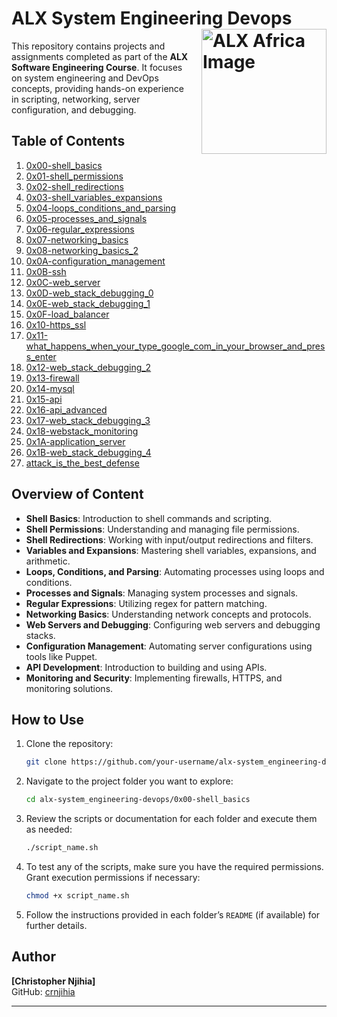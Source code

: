 # ALX System Engineering Devops <img src="https://miro.medium.com/v2/resize:fit:2400/1*E1LonYGC5Fx4QLY4W5SaVA.jpeg" alt="ALX Africa Image" width="200" style="float: right; margin-left: 20px;"/>

This repository contains projects and assignments completed as part of the **ALX Software Engineering Course**. It focuses on system engineering and DevOps concepts, providing hands-on experience in scripting, networking, server configuration, and debugging.

## Table of Contents

1. [0x00-shell_basics](./0x00-shell_basics)
2. [0x01-shell_permissions](./0x01-shell_permissions)
3. [0x02-shell_redirections](./0x02-shell_redirections)
4. [0x03-shell_variables_expansions](./0x03-shell_variables_expansions)
5. [0x04-loops_conditions_and_parsing](./0x04-loops_conditions_and_parsing)
6. [0x05-processes_and_signals](./0x05-processes_and_signals)
7. [0x06-regular_expressions](./0x06-regular_expressions)
8. [0x07-networking_basics](./0x07-networking_basics)
9. [0x08-networking_basics_2](./0x08-networking_basics_2)
10. [0x0A-configuration_management](./0x0A-configuration_management)
11. [0x0B-ssh](./0x0B-ssh)
12. [0x0C-web_server](./0x0C-web_server)
13. [0x0D-web_stack_debugging_0](./0x0D-web_stack_debugging_0)
14. [0x0E-web_stack_debugging_1](./0x0E-web_stack_debugging_1)
15. [0x0F-load_balancer](./0x0F-load_balancer)
16. [0x10-https_ssl](./0x10-https_ssl)
17. [0x11-what_happens_when_your_type_google_com_in_your_browser_and_press_enter](./0x11-what_happens_when_your_type_google_com_in_your_browser_and_press_enter)
18. [0x12-web_stack_debugging_2](./0x12-web_stack_debugging_2)
19. [0x13-firewall](./0x13-firewall)
20. [0x14-mysql](./0x14-mysql)
21. [0x15-api](./0x15-api)
22. [0x16-api_advanced](./0x16-api_advanced)
23. [0x17-web_stack_debugging_3](./0x17-web_stack_debugging_3)
24. [0x18-webstack_monitoring](./0x18-webstack_monitoring)
25. [0x1A-application_server](./0x1A-application_server)
26. [0x1B-web_stack_debugging_4](./0x1B-web_stack_debugging_4)
27. [attack_is_the_best_defense](./attack_is_the_best_defense)

## Overview of Content

- **Shell Basics**: Introduction to shell commands and scripting.
- **Shell Permissions**: Understanding and managing file permissions.
- **Shell Redirections**: Working with input/output redirections and filters.
- **Variables and Expansions**: Mastering shell variables, expansions, and arithmetic.
- **Loops, Conditions, and Parsing**: Automating processes using loops and conditions.
- **Processes and Signals**: Managing system processes and signals.
- **Regular Expressions**: Utilizing regex for pattern matching.
- **Networking Basics**: Understanding network concepts and protocols.
- **Web Servers and Debugging**: Configuring web servers and debugging stacks.
- **Configuration Management**: Automating server configurations using tools like Puppet.
- **API Development**: Introduction to building and using APIs.
- **Monitoring and Security**: Implementing firewalls, HTTPS, and monitoring solutions.

## How to Use

1. Clone the repository:
   ```bash
   git clone https://github.com/your-username/alx-system_engineering-devops.git
   ```
2. Navigate to the project folder you want to explore:

   ```bash
   cd alx-system_engineering-devops/0x00-shell_basics
   ```

3. Review the scripts or documentation for each folder and execute them as needed:

   ```bash
   ./script_name.sh
   ```

4. To test any of the scripts, make sure you have the required permissions. Grant execution permissions if necessary:

   ```bash
   chmod +x script_name.sh
   ```

5. Follow the instructions provided in each folder’s `README` (if available) for further details.

## Author

**[Christopher Njihia]**  
GitHub: [crnjihia](https://github.com/crnjihia)

---
